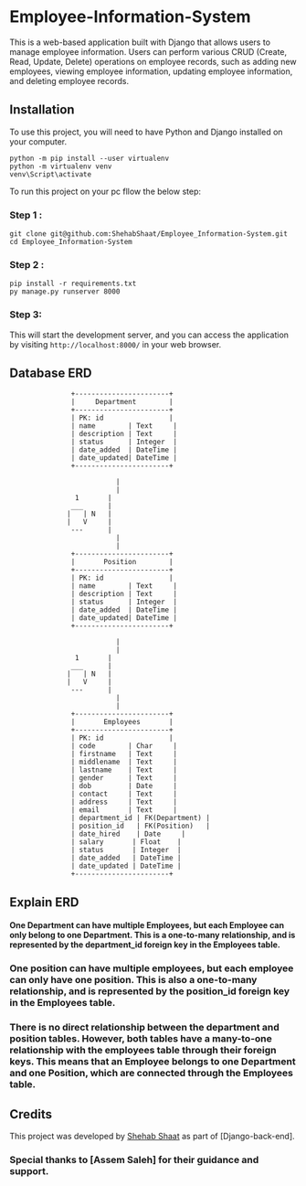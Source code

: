 



# Employee-Information-System

This is a web-based application built with Django that allows users to manage employee information. Users can perform various CRUD (Create, Read, Update, Delete) operations on employee records, such as adding new employees, viewing employee information, updating employee information, and deleting employee records.

## Installation

To use this project, you will need to have Python and Django installed on your computer.  

```
python -m pip install --user virtualenv
python -m virtualenv venv 
venv\Script\activate
```

To run this project on your pc fllow the below step:

### Step 1 :

```
git clone git@github.com:ShehabShaat/Employee_Information-System.git
cd Employee_Information-System
```

### Step 2 :

```
pip install -r requirements.txt
py manage.py runserver 8000
```

### Step 3:

This will start the development server, and you can access the application by visiting `http://localhost:8000/` in your web browser.






## Database ERD
                   +-----------------------+
                   |     Department        |
                   +-----------------------+
                   | PK: id                |
                   | name        | Text     |
                   | description | Text     |
                   | status      | Integer  |
                   | date_added  | DateTime |
                   | date_updated| DateTime |
                   +-----------------------+

                              |
                              |
                    1       |
                   ___      |
                  |   | N   |
                  |   V     |
                   ---      |
                              |
                              |
                   +-----------------------+
                   |       Position        |
                   +-----------------------+
                   | PK: id                |
                   | name        | Text     |
                   | description | Text     |
                   | status      | Integer  |
                   | date_added  | DateTime |
                   | date_updated| DateTime |
                   +-----------------------+

                              |
                              |
                    1       |
                   ___      |
                  |   | N   |
                  |   V     |
                   ---      |
                              |
                              |
                   +-----------------------+
                   |       Employees       |
                   +-----------------------+
                   | PK: id                |
                   | code        | Char     |
                   | firstname   | Text     |
                   | middlename  | Text     |
                   | lastname    | Text     |
                   | gender      | Text     |
                   | dob         | Date     |
                   | contact     | Text     |
                   | address     | Text     |
                   | email       | Text     |
                   | department_id | FK(Department) |
                   | position_id   | FK(Position)   |
                   | date_hired    | Date     |
                   | salary       | Float    |
                   | status       | Integer  |
                   | date_added   | DateTime |
                   | date_updated | DateTime |
                   +-----------------------+

## Explain ERD
#### One Department can have multiple Employees, but each Employee can only belong to one Department. This is a one-to-many relationship, and is represented by the department_id foreign key in the Employees table.

### One position can have multiple employees, but each employee can only have one position. This is also a one-to-many relationship, and is represented by the position_id foreign key in the Employees table.

### There is no direct relationship between the department and position tables. However, both tables have a many-to-one relationship with the employees table through their foreign keys. This means that an Employee belongs to one Department and one Position, which are connected through the Employees table.
## Credits

This project was developed by [Shehab Shaat](https://github.com/ShehabShaat/) as part of [Django-back-end].
### Special thanks to [Assem Saleh] for their guidance and support.
